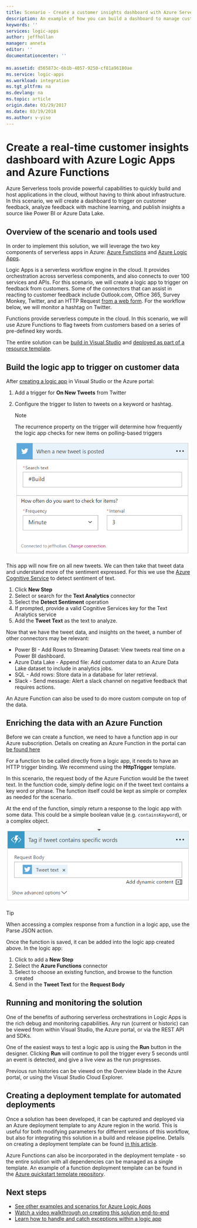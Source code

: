 ```yaml
---
title: Scenario - Create a customer insights dashboard with Azure Serverless
description: An example of how you can build a dashboard to manage customer feedback, social data, and more with Azure Logic Apps and Azure Functions.
keywords: ''
services: logic-apps
author: jeffhollan
manager: anneta
editor: ''
documentationcenter: ''

ms.assetid: d565873c-6b1b-4057-9250-cf81a96180ae
ms.service: logic-apps
ms.workload: integration
ms.tgt_pltfrm: na
ms.devlang: na
ms.topic: article
origin.date: 03/29/2017
ms.date: 03/19/2018
ms.author: v-yiso
---
```

# Create a real-time customer insights dashboard with Azure Logic Apps and Azure Functions

Azure Serverless tools provide powerful capabilities to quickly build and host applications in the cloud, without having to think about infrastructure.  In this scenario, we will create a dashboard to trigger on customer feedback, analyze feedback with machine learning, and publish insights a source like Power BI or Azure Data Lake.

## Overview of the scenario and tools used

In order to implement this solution, we will leverage the two key components of serverless apps in Azure: [Azure Functions](/functions/) and [Azure Logic Apps](/logic-apps/).

Logic Apps is a serverless workflow engine in the cloud.  It provides orchestration across serverless components, and also connects to over 100 services and APIs.  For this scenario, we will create a logic app to trigger on feedback from customers.  Some of the connectors that can assist in reacting to customer feedback include Outlook.com, Office 365, Survey Monkey, Twitter, and an HTTP Request [from a web form](https://blogs.msdn.microsoft.com/logicapps/2017/01/30/calling-a-logic-app-from-an-html-form/).  For the workflow below, we will monitor a hashtag on Twitter.

Functions provide serverless compute in the cloud.  In this scenario, we will use Azure Functions to flag tweets from customers based on a series of pre-defined key words.

The entire solution can be [build in Visual Studio](logic-apps-deploy-from-vs.md) and [deployed as part of a resource template](logic-apps-create-deploy-template.md).  

## Build the logic app to trigger on customer data

After [creating a logic app](quickstart-create-first-logic-app-workflow.md) in Visual Studio or the Azure portal:

1. Add a trigger for **On New Tweets** from Twitter
2. Configure the trigger to listen to tweets on a keyword or hashtag.

   > [!NOTE]
   > The recurrence property on the trigger will determine how frequently the logic app checks for new items on polling-based triggers

   ![Example of Twitter trigger][1]

This app will now fire on all new tweets.  We can then take that tweet data and understand more of the sentiment expressed.  For this we use the [Azure Cognitive Service](/cognitive-services/) to detect sentiment of text.

1. Click **New Step**
1. Select or search for the **Text Analytics** connector
1. Select the **Detect Sentiment** operation
1. If prompted, provide a valid Cognitive Services key for the Text Analytics service
1. Add the **Tweet Text** as the text to analyze.

Now that we have the tweet data, and insights on the tweet, a number of other connectors may be relevant:
* Power BI - Add Rows to Streaming Dataset: View tweets real time on a Power BI dashboard.
* Azure Data Lake - Append file: Add customer data to an Azure Data Lake dataset to include in analytics jobs.
* SQL - Add rows: Store data in a database for later retrieval.
* Slack - Send message: Alert a slack channel on negative feedback that requires actions.

An Azure Function can also be used to do more custom compute on top of the data.

## Enriching the data with an Azure Function

Before we can create a function, we need to have a function app in our Azure subscription.  Details on creating an Azure Function in the portal can [be found here](../azure-functions/functions-create-first-azure-function-azure-portal.md)

For a function to be called directly from a logic app, it needs to have an HTTP trigger binding.  We recommend using the **HttpTrigger** template.

In this scenario, the request body of the Azure Function would be the tweet text.  In the function code, simply define logic on if the tweet text contains a key word or phrase.  The function itself could be kept as simple or complex as needed for the scenario.

At the end of the function, simply return a response to the logic app with some data.  This could be a simple boolean value (e.g. `containsKeyword`), or a complex object.

![Configured Azure Function step][2]

> [!TIP]
> When accessing a complex response from a function in a logic app, use the Parse JSON action.

Once the function is saved, it can be added into the logic app created above.  In the logic app:

1. Click to add a **New Step**
1. Select the **Azure Functions** connector
1. Select to choose an existing function, and browse to the function created
1. Send in the **Tweet Text** for the **Request Body**

## Running and monitoring the solution

One of the benefits of authoring serverless orchestrations in Logic Apps is the rich debug and monitoring capabilities.  Any run (current or historic) can be viewed from within Visual Studio, the Azure portal, or via the REST API and SDKs.

One of the easiest ways to test a logic app is using the **Run** button in the designer.  Clicking **Run** will continue to poll the trigger every 5 seconds until an event is detected, and give a live view as the run progresses.

Previous run histories can be viewed on the Overview blade in the Azure portal, or using the Visual Studio Cloud Explorer.

## Creating a deployment template for automated deployments

Once a solution has been developed, it can be captured and deployed via an Azure deployment template to any Azure region in the world.  This is useful for both modifying parameters for different versions of this workflow, but also for integrating this solution in a build and release pipeline.  Details on creating a deployment template can be found [in this article](logic-apps-create-deploy-template.md).

Azure Functions can also be incorporated in the deployment template - so the entire solution with all dependencies can be managed as a single template.  An example of a function deployment template can be found in the [Azure quickstart template repository](https://github.com/Azure/azure-quickstart-templates/tree/master/101-function-app-create-dynamic).

## Next steps

* [See other examples and scenarios for Azure Logic Apps](logic-apps-examples-and-scenarios.md)
* [Watch a video walkthrough on creating this solution end-to-end](http://aka.ms/logicappsdemo)
* [Learn how to handle and catch exceptions within a logic app](logic-apps-exception-handling.md)

<!-- Image References -->
[1]: ./media/logic-apps-scenario-social-serverless/twitter.png
[2]: ./media/logic-apps-scenario-social-serverless/function.png
